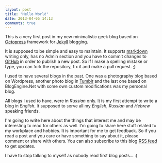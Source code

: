 ```yaml
---
layout: post
title: "Hello World"
date: 2013-04-05 14:13
comments: true
---
```


This is a very first post in my new minimalistic geek blog based on [Octopress](https://github.com/imathis/octopress) framework for [Jekyll](https://github.com/mojombo/jekyll) blogging. 

It is supposed to be simple and easy to maintain. It supports [markdown](http://en.wikipedia.org/wiki/Markdown) writing only, has no Admin section and you have to commit changes to [GitHub](https://github.com/virtser/octopress) in order to publish a new post. So if I make a spelling mistake or type, you can fork the repository, fix it and make a pull request. ;)


I used to have several blogs in the past. One was a photography blog based on Wordpress, another photo blog in [Tumblr](http://www.tumblr.com) and the last one based on BlogEngine.Net with some own custom modifications was my personal blog. 

All blogs I used to have, were in *Russian* only. It is my first attempt to write a blog in *English*. It supposed to serve all my *English*, *Russian* and *Hebrew* speaking friends.

I'm going to write here about the things that interest me and may be interesting to read for others as well. I'm going to share here stuff related to my workplace and hobbies. It is important for me to get feedback. So if you read a post and you care or have something to say about it, please comment or share with others. You can also subscribe to this blog [RSS feed](http://feeds.feedburner.com/poisonsblog) to get updates.

I have to stop talking to myself as nobody read first blog posts...  :)